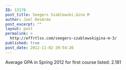 ```yaml
---
ID: 13178
post_title: Seegers Szablewski,Gina M
author: Joel DesArmo
post_excerpt: ""
layout: post
permalink: >
  http://effrtlss.com/seegers-szablewskigina-m-3/
published: true
post_date: 2012-11-02 20:54:26
---
```

<p>Average GPA in Spring 2012 for first course listed: 2.181</p>